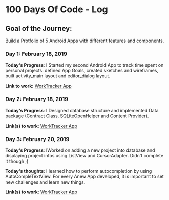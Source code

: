 # 100 Days Of Code - Log

## Goal of the Journey:
Build a Protfolio of 5 Android Apps with different features and components.

### Day 1: February 18, 2019 

**Today's Progress**: I Started my second Android App to track time spent on personal projects: defined App Goals, created sketches and wireframes, built activity_main layout and editor_dialog layout.

**Link to work:** [WorkTracker App](https://github.com/khaoula7/work-tracker)


### Day 2: February 18, 2019

**Today's Progress**: I Designed database structure and implemented Data package (Contract Class, SQLiteOpenHelper and Content Provider).


**Link(s) to work**:  [WorkTracker App](https://github.com/khaoula7/work-tracker)


### Day 3: February 20, 2019

**Today's Progress**: IWorked on adding a new project into database and displaying project infos using ListView and CursorAdapter. Didn't complete it though ;)

**Today's thoughts**: I learned how to perform autocompletion by using AutoCompleTextView. For every Anew App developed, it is important to set new challenges and learn new things.

**Link(s) to work**: [WorkTracker App](https://github.com/khaoula7/work-tracker)


